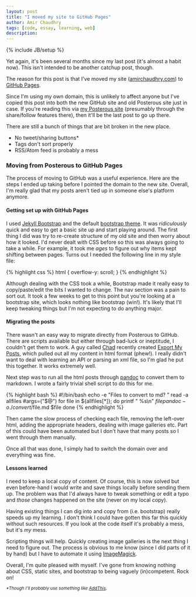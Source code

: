 ```yaml
---
layout: post
title: "I moved my site to GitHub Pages"
author: Amir Chaudhry
tags: [code, essay, learning, web]
description:
---
```

{% include JB/setup %}

Yet again, it's been several months since my last post (it's almost a habit now).  This isn't intended to be another catchup post, though.

The reason for this post is that I've moved my site ([amirchaudhry.com][]) to [GitHub Pages][].

Since I'm using my own domain, this is unlikely to affect anyone but I've copied this post into both the new GitHub site and old Posterous site just in case.  If you're reading this via [my Posterous site][] (presumably through the share/follow features there), then it'll be the last post to go up there.

There are still a bunch of things that are bit broken in the new place.

- No tweet/sharing buttons\*
- Tags don't sort properly
- RSS/Atom feed is probably a mess

[amirchaudhry.com]: http://amirchaudhry.com
[GitHub Pages]: http://pages.github.com
[my Posterous site]: http://amirmc.posterous.com


### Moving from Posterous to GitHub Pages

The process of moving to GitHub was a useful experience.  Here are the steps I ended up taking before I pointed the domain to the new site. Overall, I'm really glad that my posts aren't tied up in someone else's platform anymore.


#### Getting set up with GitHub Pages

I used [Jekyll Bootstrap][] and the default [bootstrap theme][]. It was *ridiculously* quick and easy to get a basic site up and start playing around.  The first thing I did was try to re-create structure of my old site and then worry about how it looked.  I'd never dealt with CSS before so this was always going to take a while. For example, it took me *ages* to figure out why items kept shifting between pages. Turns out I needed the following line in my style file:

{% highlight css %}
    html { overflow-y: scroll; }
{% endhighlight %}

Although dealing with the CSS took a while, Bootstrap made it really easy to copy/paste/edit the bits I wanted to change.  The nav section was a pain to sort out.  It took a few weeks to get to this point but you're looking at a bootstrap site, which looks nothing like bootstrap (win!). It's likely that I'll keep tweaking things but I'm not expecting to do anything major.

[Jekyll Bootstrap]: http://jekyllbootstrap.com
[bootstrap theme]: http://twitter.github.com/bootstrap/

#### Migrating the posts

There wasn't an easy way to migrate directly from Posterous to GitHub. There are scripts available but either through bad-luck or ineptitude, I couldn't get them to work.  A guy called [Chad][] recently created [Export My Posts][], which pulled out all my content in html format (phew!).  I really didn't want to deal with learning an API or parsing an xml file, so I'm glad he put this together.  It works extremely well.

Next step was to run all the html posts through [pandoc][] to convert them to markdown. I wrote a fairly trivial shell script to do this for me.

{% highlight bash %}
    #!/bin/bash
    echo -e "Files to convert to md? "
    read -a allfiles
    #args=("$@")
    for file in ${allfiles[*]}; do
        printf "   %s\n" $file
        pandoc -o ./convert/$file.md $file
    done
{% endhighlight %}

Then came the slow process of checking each file, removing the left-over html, adding the appropriate headers, dealing with image galleries etc.  Part of this could have been automated but I don't have that many posts so I went through them manually.

[Chad]: http://jazzychad.net/
[Export My Posts]: http://exportmyposts.com
[pandoc]: http://johnmacfarlane.net/pandoc

Once all that was done, I simply had to switch the domain over and everything was fine.

#### Lessons learned

I need to keep a local copy of content. Of course, this is now solved but even before-hand I would write and save things locally before sending them up. The problem was that I'd always have to tweak something or edit a typo and *those* changes happened on the site (never on my local copy). 

Having existing things I can dig into and copy from (i.e. bootstrap) really speeds up my learning. I don't think I could have gotten this far this quickly without such resources.  If you look at the code itself it's probably a mess, but it's *my* mess.

Scripting things will help. Quickly creating image galleries is the next thing I need to figure out. The process is obvious to me know (since I did parts of it by hand) but I have to automate it using [ImageMagick][].

Overall, I'm quite pleased with myself.  I've gone from knowing nothing about CSS, static sites, and bootstrap to being vaguely (in)competent. Rock on!

[ImageMagick]: http://www.imagemagick.org

<small><i>*Though I'll probably use something like <a href="http://www.addthis.com">AddThis</a>.</i></small>